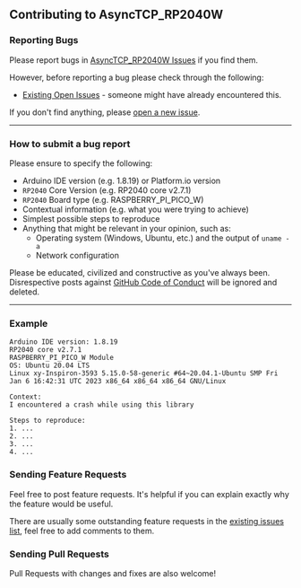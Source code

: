 ## Contributing to AsyncTCP_RP2040W

### Reporting Bugs

Please report bugs in [AsyncTCP_RP2040W Issues](https://github.com/khoih-prog/AsyncTCP_RP2040W/issues) if you find them.

However, before reporting a bug please check through the following:

* [Existing Open Issues](https://github.com/khoih-prog/AsyncTCP_RP2040W/issues) - someone might have already encountered this.

If you don't find anything, please [open a new issue](https://github.com/khoih-prog/AsyncTCP_RP2040W/issues/new).

---

### How to submit a bug report

Please ensure to specify the following:

* Arduino IDE version (e.g. 1.8.19) or Platform.io version
* `RP2040` Core Version (e.g. RP2040 core v2.7.1)
* `RP2040` Board type (e.g. RASPBERRY_PI_PICO_W)
* Contextual information (e.g. what you were trying to achieve)
* Simplest possible steps to reproduce
* Anything that might be relevant in your opinion, such as:
  * Operating system (Windows, Ubuntu, etc.) and the output of `uname -a`
  * Network configuration


Please be educated, civilized and constructive as you've always been. Disrespective posts against [GitHub Code of Conduct](https://docs.github.com/en/site-policy/github-terms/github-event-code-of-conduct) will be ignored and deleted.

---

### Example

```
Arduino IDE version: 1.8.19
RP2040 core v2.7.1
RASPBERRY_PI_PICO_W Module
OS: Ubuntu 20.04 LTS
Linux xy-Inspiron-3593 5.15.0-58-generic #64~20.04.1-Ubuntu SMP Fri Jan 6 16:42:31 UTC 2023 x86_64 x86_64 x86_64 GNU/Linux

Context:
I encountered a crash while using this library

Steps to reproduce:
1. ...
2. ...
3. ...
4. ...
```

### Sending Feature Requests

Feel free to post feature requests. It's helpful if you can explain exactly why the feature would be useful.

There are usually some outstanding feature requests in the [existing issues list](https://github.com/khoih-prog/AsyncTCP_RP2040W/issues?q=is%3Aopen+is%3Aissue+label%3Aenhancement), feel free to add comments to them.

### Sending Pull Requests

Pull Requests with changes and fixes are also welcome!



